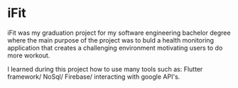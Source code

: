 # iFit

iFit was my graduation project for my software engineering bachelor degree where the main purpose of the project was to buld  a health monitoring application that creates a challenging environment motivating users to do more workout.

I learned during this project how to use many tools such as: Flutter framework/ NoSql/ Firebase/ interacting with google API's.
